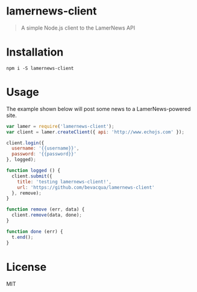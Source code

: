 # lamernews-client

> A simple Node.js client to the LamerNews API

# Installation

```shell
npm i -S lamernews-client
```

# Usage

The example shown below will post some news to a LamerNews-powered site.

```js
var lamer = require('lamernews-client');
var client = lamer.createClient({ api: 'http://www.echojs.com' });

client.login({
  username: '{{username}}',
  password: '{{password}}'
}, logged);

function logged () {
  client.submit({
    title: 'testing lamernews-client!',
    url: 'https://github.com/bevacqua/lamernews-client'
  }, remove);
}

function remove (err, data) {
  client.remove(data, done);
}

function done (err) {
  t.end();
}
```

# License

MIT
